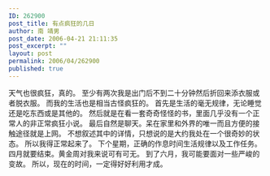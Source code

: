 ```yaml
---
ID: 262900
post_title: 有点疯狂的几日
author: 南 靖男
post_date: 2006-04-21 21:11:35
post_excerpt: ""
layout: post
permalink: 2006/04/262900
published: true
---
```

天气也很疯狂，真的。
至少有两次我是出门后不到二十分钟然后折回来添衣服或者脱衣服。
而我的生活也是相当古怪疯狂的。
首先是生活的毫无规律，无论睡觉还是吃东西或是其他的。
然后就是在看一套奇奇怪怪的书，里面几乎没有一个正常人的非正常疯狂小说。
最后自然是聊天。呆在家里和外界的唯一而且方便的接触途径就是上网。
不想叙述其中的详情，只想说的是大约我处在一个很奇妙的状态。
所以我得正常起来了。
下个星期，正确的作息时间生活规律以及工作任务。
四月就要结束。黄金周对我来说可有可无。
到了六月，我可能要面对一些严峻的变故。
所以，现在的时间，一定得好好利用才成。